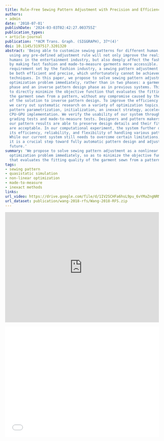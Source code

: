 ```yaml
---
title: Rule-Free Sewing Pattern Adjustment with Precision and Efficiency
authors:
- admin
date: '2018-07-01'
publishDate: '2024-03-03T02:42:27.003755Z'
publication_types:
- article-journal
publication: '*ACM Trans. Graph. (SIGGRAPH), 37*(4)'
doi: 10.1145/3197517.3201320
abstract: 'Being able to customize sewing patterns for different human bodies without
  using any pre-defined adjustment rule will not only improve the realism of virtual
  humans in the entertainment industry, but also deeply affect the fashion industry
  by making fast fashion and made-to-measure garments more accessible. To meet the
  requirement set by the fashion industry, a sewing pattern adjustment system must
  be both efficient and precise, which unfortunately cannot be achieved by existing
  techniques. In this paper, we propose to solve sewing pattern adjustment as a nonlinear
  optimization problem immediately, rather than in two phases: a garment shape optimization
  phase and an inverse pattern design phase as in previous systems. This allows us
  to directly minimize the objective function that evaluates the fitting quality of
  the garment sewn from a pattern, without any compromise caused by the nonexistence
  of the solution to inverse pattern design. To improve the efficiency of our system,
  we carry out systematic research on a variety of optimization topics, including
  pattern parametrization, initialization, an inexact strategy, acceleration, and
  CPU-GPU implementation. We verify the usability of our system through automatic
  grading tests and made-to-measure tests. Designers and pattern makers confirm that
  our pattern results are able to preserve design details and their fitting qualities
  are acceptable. In our computational experiment, the system further demonstrates
  its efficiency, reliability, and flexibility of handling various pattern designs.
  While our current system still needs to overcome certain limitations, we believe
  it is a crucial step toward fully automatic pattern design and adjustment in the
  future.'
summary: 'We propose to solve sewing pattern adjustment as a nonlinear
  optimization problem immediately, so as to minimize the objective function
  that evaluates the fitting quality of the garment sewn from a pattern.'
tags:
- sewing pattern
- quasistatic simulation
- non-linear optimization
- made-to-measure
- inexact methods
links:
url_video: https://drive.google.com/file/d/1IV2SCHFa6hsL9pu_6vYMaZngNRMU9H0j/view
url_dataset: publication/wang-2018-rfs/Wang-2018-RFS.zip
---
```


<p align="center">
<iframe width="100%" height="360" src="https://www.youtube.com/embed/U42I-u3wWmk?si=gMtyhqYmo_J41w0Y" title="YouTube video player" frameborder="0" allow="accelerometer; autoplay; clipboard-write; encrypted-media; gyroscope; picture-in-picture; web-share" allowfullscreen></iframe>
</p>
<p align="center">
<iframe width="100%" height="360" src="//player.bilibili.com/player.html?aid=467765922&bvid=BV115411S7Zf&cid=563649327&p=1" scrolling="no" border="0" frameborder="no" framespacing="0" allowfullscreen="true"> </iframe>
</p>
